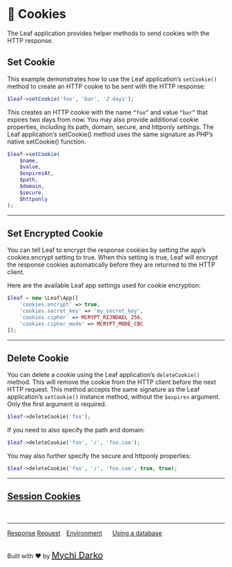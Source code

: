# 🍪 Cookies

The Leaf application provides helper methods to send cookies with the HTTP response.

## Set Cookie

This example demonstrates how to use the Leaf application’s `setCookie()` method to create an HTTP cookie to be sent with the HTTP response:

```php
$leaf->setCookie('foo', 'bar', '2 days');
```

This creates an HTTP cookie with the name `“foo”` and value `“bar”` that expires two days from now. You may also provide additional cookie properties, including its path, domain, secure, and httponly settings. The Leaf application’s setCookie() method uses the same signature as PHP’s native setCookie() function.

```php
$leaf->setCookie(
    $name,
    $value,
    $expiresAt,
    $path,
    $domain,
    $secure,
    $httponly
);
```

<hr>

## Set Encrypted Cookie

You can tell Leaf to encrypt the response cookies by setting the app’s cookies.encrypt setting to true. When this setting is true, Leaf will encrypt the response cookies automatically before they are returned to the HTTP client.

Here are the available Leaf app settings used for cookie encryption:

```php
$leaf = new \Leaf\App([
    'cookies.encrypt' => true,
    'cookies.secret_key' => 'my_secret_key',
    'cookies.cipher' => MCRYPT_RIJNDAEL_256,
    'cookies.cipher_mode' => MCRYPT_MODE_CBC
]);
```

<hr>

## Delete Cookie

You can delete a cookie using the Leaf application’s `deleteCookie()` method. This will remove the cookie from the HTTP client before the next HTTP request. This method accepts the same signature as the Leaf application’s `setCookie()` instance method, without the `$expires` argument. Only the first argument is required.

```php
$leaf->deleteCookie('foo');
```

If you need to also specify the path and domain:

```php
$leaf->deleteCookie('foo', '/', 'foo.com');
```

You may also further specify the secure and httponly properties:

```php
$leaf->deleteCookie('foo', '/', 'foo.com', true, true);
```

<hr>

## [Session Cookies](2.1/http/session?id=sesison-cookies-span-stylebackground-rgb11-200-70-color-white-padding-3px-7px-font-size-14pxnew-in-v2)

<br>
<hr>

<a href="#/2.1/http/response" style="margin: 0px">Response</a>
<a href="#/2.1/http/request" style="margin: 0px; 10px;">Request</a>
<a href="#/2.1/environment" style="margin: 0px 10px;">Environment</a>
<a href="#/2.1/database" style="margin: 0px 10px;">Using a database</a>

<br>
Built with ❤ by <a href="https://mychi.netlify.com" style="font-size: 20px; color: #111;" target="_blank">Mychi Darko</a>

